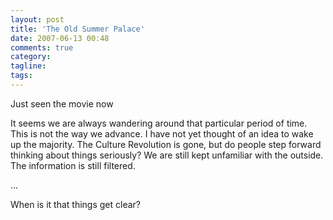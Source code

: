 ```yaml
---
layout: post
title: 'The Old Summer Palace'
date: 2007-06-13 00:48
comments: true
category: 
tagline: 
tags:
---
```

    

Just seen the movie now

It seems we are always wandering around that particular period of time. This is not the way we advance. I have not yet thought of an idea to wake up the majority. The Culture Revolution is gone, but do people step forward thinking about things seriously? We are still kept unfamiliar with the outside. The information is still filtered.

...

When is it that things get clear?
